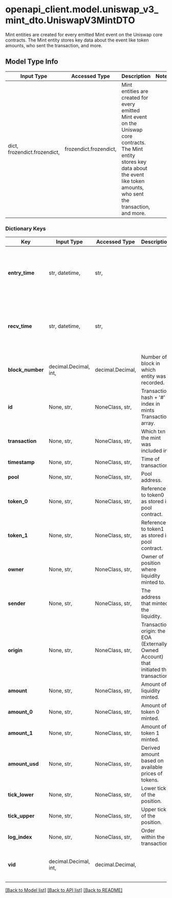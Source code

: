 # openapi_client.model.uniswap_v3_mint_dto.UniswapV3MintDTO

Mint entities are created for every emitted Mint event on the Uniswap core contracts. The Mint entity stores key data about the event like token amounts, who sent the transaction, and more.

## Model Type Info
Input Type | Accessed Type | Description | Notes
------------ | ------------- | ------------- | -------------
dict, frozendict.frozendict,  | frozendict.frozendict,  | Mint entities are created for every emitted Mint event on the Uniswap core contracts. The Mint entity stores key data about the event like token amounts, who sent the transaction, and more. | 

### Dictionary Keys
Key | Input Type | Accessed Type | Description | Notes
------------ | ------------- | ------------- | ------------- | -------------
**entry_time** | str, datetime,  | str,  |  | [optional] value must conform to RFC-3339 date-time
**recv_time** | str, datetime,  | str,  |  | [optional] value must conform to RFC-3339 date-time
**block_number** | decimal.Decimal, int,  | decimal.Decimal,  | Number of block in which entity was recorded. | [optional] value must be a 64 bit integer
**id** | None, str,  | NoneClass, str,  | Transaction hash + &#x27;#&#x27; + index in mints Transaction array. | [optional] 
**transaction** | None, str,  | NoneClass, str,  | Which txn the mint was included in. | [optional] 
**timestamp** | None, str,  | NoneClass, str,  | Time of transaction. | [optional] 
**pool** | None, str,  | NoneClass, str,  | Pool address. | [optional] 
**token_0** | None, str,  | NoneClass, str,  | Reference to token0 as stored in pool contract. | [optional] 
**token_1** | None, str,  | NoneClass, str,  | Reference to token1 as stored in pool contract. | [optional] 
**owner** | None, str,  | NoneClass, str,  | Owner of position where liquidity minted to. | [optional] 
**sender** | None, str,  | NoneClass, str,  | The address that minted the liquidity. | [optional] 
**origin** | None, str,  | NoneClass, str,  | Transaction origin: the EOA (Externally Owned Account) that initiated the transaction. | [optional] 
**amount** | None, str,  | NoneClass, str,  | Amount of liquidity minted. | [optional] 
**amount_0** | None, str,  | NoneClass, str,  | Amount of token 0 minted. | [optional] 
**amount_1** | None, str,  | NoneClass, str,  | Amount of token 1 minted. | [optional] 
**amount_usd** | None, str,  | NoneClass, str,  | Derived amount based on available prices of tokens. | [optional] 
**tick_lower** | None, str,  | NoneClass, str,  | Lower tick of the position. | [optional] 
**tick_upper** | None, str,  | NoneClass, str,  | Upper tick of the position. | [optional] 
**log_index** | None, str,  | NoneClass, str,  | Order within the transaction. | [optional] 
**vid** | decimal.Decimal, int,  | decimal.Decimal,  |  | [optional] value must be a 64 bit integer

[[Back to Model list]](../../README.md#documentation-for-models) [[Back to API list]](../../README.md#documentation-for-api-endpoints) [[Back to README]](../../README.md)

